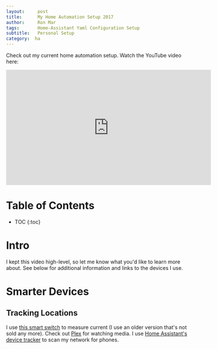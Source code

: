 ```yaml
---
layout:     post
title:      My Home Automation Setup 2017
author:     Ron Mar
tags: 		Home-Assistant Yaml Configuration Setup
subtitle:  	Personal Setup
category:  ha
---
```

<!-- Start Writing Below in Markdown -->

Check out my current home automation setup. Watch the YouTube video here:

<div align="center">
<iframe width="560" height="315"
src="https://www.youtube.com/embed/JZrYzSamEps" frameborder="0" allowfullscreen>
</iframe>
</div>

<h1 id="TOC">Table of Contents</h1>

* TOC
{:toc}

# Intro

I kept this video high-level, so let me know what you'd like to learn more about. See below for additional information and links to the devices I use.

# Smarter Devices

## Tracking Locations

I use [this smart switch](http://amzn.to/2oruAY3) to measure current (I use an older version that's not sold any more).
Check out [Plex](https://www.plex.tv/) for watching media.
I use [Home Assistant's device tracker](https://home-assistant.io/components/device_tracker/) to scan my network for phones. 

